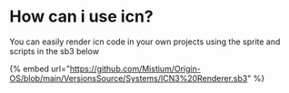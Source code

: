 # How can i use icn?

You can easily render icn code in your own projects using the sprite and scripts in the sb3 below

{% embed url="https://github.com/Mistium/Origin-OS/blob/main/VersionsSource/Systems/ICN3%20Renderer.sb3" %}
